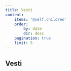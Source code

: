 ```yaml
---
title: Vesti
content:
    items: '@self.children'
    order:
        by: date
        dir: desc
    pagination: true
    limit: 5
---
```


## Vesti
